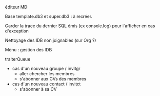 éditeur MD

Base template.db3 et super.db3 : à recréer.

Garder la trace du dernier SQL émis (ex console.log) pour l'afficher en cas d'exception

Nettoyage des IDB non joignables (sur Org ?)

Menu : gestion des IDB

traiterQueue
- cas d'un nouveau groupe / invitgr
  - aller chercher les membres
  - s'abonner aux CVs des membres
- cas d'un nouveau contact / invitct
  - s'abonner à sa CV
